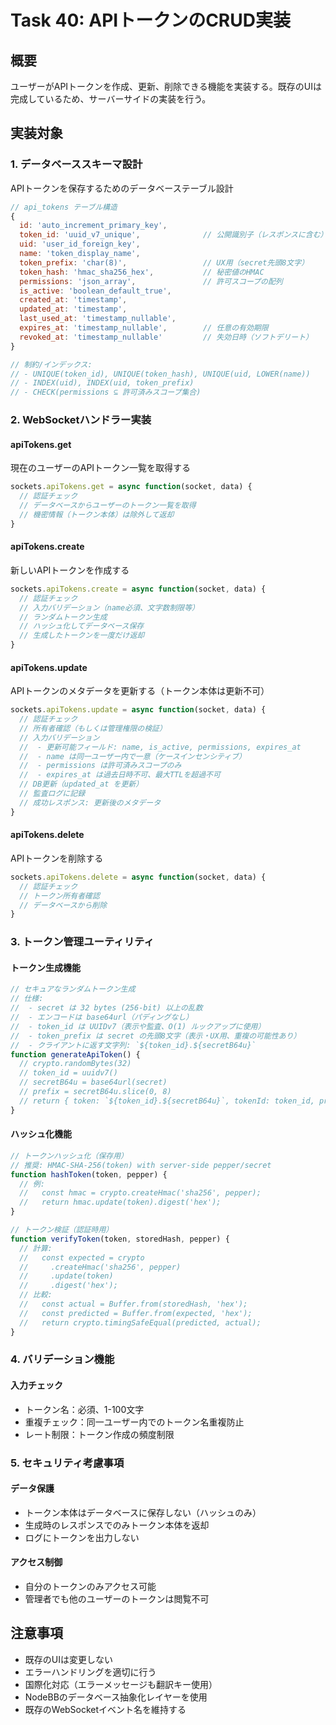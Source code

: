 # Task 40: APIトークンのCRUD実装

## 概要
ユーザーがAPIトークンを作成、更新、削除できる機能を実装する。既存のUIは完成しているため、サーバーサイドの実装を行う。

## 実装対象

### 1. データベーススキーマ設計
APIトークンを保存するためのデータベーステーブル設計

```javascript
// api_tokens テーブル構造
{
  id: 'auto_increment_primary_key',
  token_id: 'uuid_v7_unique',              // 公開識別子（レスポンスに含む）
  uid: 'user_id_foreign_key',
  name: 'token_display_name',
  token_prefix: 'char(8)',                 // UX用（secret先頭8文字）
  token_hash: 'hmac_sha256_hex',           // 秘密値のHMAC
  permissions: 'json_array',               // 許可スコープの配列
  is_active: 'boolean_default_true',
  created_at: 'timestamp',
  updated_at: 'timestamp',
  last_used_at: 'timestamp_nullable',
  expires_at: 'timestamp_nullable',        // 任意の有効期限
  revoked_at: 'timestamp_nullable'         // 失効日時（ソフトデリート）
}

// 制約/インデックス:
// - UNIQUE(token_id), UNIQUE(token_hash), UNIQUE(uid, LOWER(name))
// - INDEX(uid), INDEX(uid, token_prefix)
// - CHECK(permissions ⊆ 許可済みスコープ集合)
```

### 2. WebSocketハンドラー実装

#### apiTokens.get
現在のユーザーのAPIトークン一覧を取得する

```javascript
sockets.apiTokens.get = async function(socket, data) {
  // 認証チェック
  // データベースからユーザーのトークン一覧を取得
  // 機密情報（トークン本体）は除外して返却
}
```

#### apiTokens.create
新しいAPIトークンを作成する

```javascript
sockets.apiTokens.create = async function(socket, data) {
  // 認証チェック
  // 入力バリデーション（name必須、文字数制限等）
  // ランダムトークン生成
  // ハッシュ化してデータベース保存
  // 生成したトークンを一度だけ返却
}
```

#### apiTokens.update
APIトークンのメタデータを更新する（トークン本体は更新不可）

```javascript
sockets.apiTokens.update = async function(socket, data) {
  // 認証チェック
  // 所有者確認（もしくは管理権限の検証）
  // 入力バリデーション
  //  - 更新可能フィールド: name, is_active, permissions, expires_at
  //  - name は同一ユーザー内で一意（ケースインセンシティブ）
  //  - permissions は許可済みスコープのみ
  //  - expires_at は過去日時不可、最大TTLを超過不可
  // DB更新（updated_at を更新）
  // 監査ログに記録
  // 成功レスポンス: 更新後のメタデータ
}
```

#### apiTokens.delete
APIトークンを削除する

```javascript
sockets.apiTokens.delete = async function(socket, data) {
  // 認証チェック
  // トークン所有者確認
  // データベースから削除
}
```

### 3. トークン管理ユーティリティ

#### トークン生成機能
```javascript
// セキュアなランダムトークン生成
// 仕様:
//  - secret は 32 bytes (256-bit) 以上の乱数
//  - エンコードは base64url（パディングなし）
//  - token_id は UUIDv7（表示や監査、O(1) ルックアップに使用）
//  - token_prefix は secret の先頭8文字（表示・UX用、重複の可能性あり）
//  - クライアントに返す文字列: `${token_id}.${secretB64u}`
function generateApiToken() {
  // crypto.randomBytes(32)
  // token_id = uuidv7()
  // secretB64u = base64url(secret)
  // prefix = secretB64u.slice(0, 8)
  // return { token: `${token_id}.${secretB64u}`, tokenId: token_id, prefix }
}
```

#### ハッシュ化機能
```javascript
// トークンハッシュ化（保存用）
// 推奨: HMAC-SHA-256(token) with server-side pepper/secret
function hashToken(token, pepper) {
  // 例:
  //   const hmac = crypto.createHmac('sha256', pepper);
  //   return hmac.update(token).digest('hex');
}

// トークン検証（認証時用）
function verifyToken(token, storedHash, pepper) {
  // 計算:
  //   const expected = crypto
  //     .createHmac('sha256', pepper)
  //     .update(token)
  //     .digest('hex');
  // 比較:
  //   const actual = Buffer.from(storedHash, 'hex');
  //   const predicted = Buffer.from(expected, 'hex');
  //   return crypto.timingSafeEqual(predicted, actual);
}
```

### 4. バリデーション機能

#### 入力チェック
- トークン名：必須、1-100文字
- 重複チェック：同一ユーザー内でのトークン名重複防止
- レート制限：トークン作成の頻度制限

### 5. セキュリティ考慮事項

#### データ保護
- トークン本体はデータベースに保存しない（ハッシュのみ）
- 生成時のレスポンスでのみトークン本体を返却
- ログにトークンを出力しない

#### アクセス制御
- 自分のトークンのみアクセス可能
- 管理者でも他のユーザーのトークンは閲覧不可

## 注意事項

- 既存のUIは変更しない
- エラーハンドリングを適切に行う
- 国際化対応（エラーメッセージも翻訳キー使用）
- NodeBBのデータベース抽象化レイヤーを使用
- 既存のWebSocketイベント名を維持する